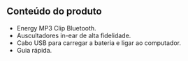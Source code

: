 ## Conteúdo do produto

-	Energy MP3 Clip Bluetooth. 
-	Auscultadores in-ear de alta fidelidade. 
-	Cabo USB para carregar a bateria e ligar ao computador. 
-	Guia rápida.
